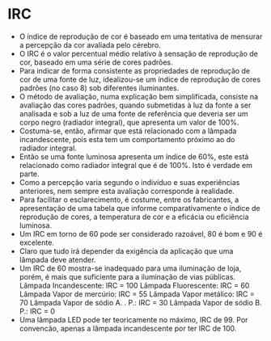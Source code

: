 # IRC
- O índice de reprodução de cor é baseado em uma tentativa de mensurar a
percepção da cor avaliada pelo cérebro.
- O IRC é o valor percentual médio relativo à sensação de reprodução de cor, baseado em uma série de cores padrões.
- Para indicar de forma consistente as propriedades de reprodução de cor de uma fonte de
luz, idealizou-se um índice de reprodução de cores padrões (no caso 8) sob
diferentes iluminantes.
- O método de avaliação, numa explicação bem simplificada, consiste na avaliação das cores padrões, quando submetidas à luz da fonte a ser analisada e sob a luz de uma fonte de referência que deveria ser um corpo negro (radiador integral), que apresenta um valor de 100%.
- Costuma-se, então, afirmar que está relacionado com a lâmpada incandescente, pois esta tem um comportamento próximo ao do radiador integral.
- Então se uma fonte luminosa apresenta um índice de 60%, este está relacionado como radiador integral que é de 100%. Isto é verdade em parte.
- Como a percepção varia segundo o indivíduo e suas experiências anteriores, nem sempre esta avaliação corresponde à realidade.
- Para facilitar o esclarecimento, é costume, entre os fabricantes, a apresentação de uma tabela que
informe comparativamente o índice de reprodução de cores, a temperatura de cor e a eficácia ou eficiência luminosa.
- Um IRC em torno de 60 pode ser considerado razoável, 80 é bom e 90 é excelente.
- Claro que tudo irá depender da exigência da aplicação que uma lâmpada deve atender. 
- Um IRC de 60 mostra-se inadequado para uma iluminação de loja, porém, é mais que suficiente para a iluminação de vias públicas.
Lâmpada Incandescente: IRC = 100
Lâmpada Fluorescente: IRC = 60
Lâmpada Vapor de mercúrio: IRC = 55
Lâmpada Vapor metálico: IRC = 70
Lâmpada Vapor de sódio A. . P.: IRC = 30
Lâmpada Vapor de sódio B. P.: IRC = 0
- Uma lâmpada LED pode ter teoricamente no máximo, IRC de 99. Por convencão, apenas a lâmpada incandescente por ter IRC de 100.